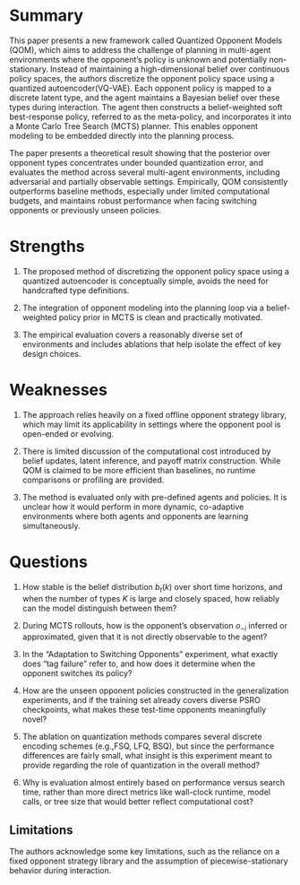
# Summary
This paper presents a new framework called Quantized Opponent Models (QOM), which aims to address the challenge of planning in multi-agent environments where the opponent’s policy is unknown and potentially non-stationary. Instead of maintaining a high-dimensional belief over continuous policy spaces, the authors discretize the opponent policy space using a quantized autoencoder(VQ-VAE). Each opponent policy is mapped to a discrete latent type, and the agent maintains a Bayesian belief over these types during interaction. The agent then constructs a belief-weighted soft best-response policy, referred to as the meta-policy, and incorporates it into a Monte Carlo Tree Search (MCTS) planner. This enables opponent modeling to be embedded directly into the planning process.

The paper presents a theoretical result showing that the posterior over opponent types concentrates under bounded quantization error, and evaluates the method across several multi-agent environments, including adversarial and partially observable settings. Empirically, QOM consistently outperforms baseline methods, especially under limited computational budgets, and maintains robust performance when facing switching opponents or previously unseen policies.


# Strengths

1. The proposed method of discretizing the opponent policy space using a quantized autoencoder is conceptually simple, avoids the need for handcrafted type definitions.

2. The integration of opponent modeling into the planning loop via a belief-weighted policy prior in MCTS is clean and practically motivated.

3. The empirical evaluation covers a reasonably diverse set of environments and includes ablations that help isolate the effect of key design choices.




# Weaknesses

1. The approach relies heavily on a fixed offline opponent strategy library, which may limit its applicability in settings where the opponent pool is open-ended or evolving. 

2. There is limited discussion of the computational cost introduced by belief updates, latent inference, and payoff matrix construction. While QOM is claimed to be more efficient than baselines, no runtime comparisons or profiling are provided.

3. The method is evaluated only with pre-defined agents and policies. It is unclear how it would perform in more dynamic, co-adaptive environments where both agents and opponents are learning simultaneously.


# Questions

1. How stable is the belief distribution $b_t(k)$ over short time horizons, and when the number of types $K$ is large and closely spaced, how reliably can the model distinguish between them?

2. During MCTS rollouts, how is the opponent’s observation $o_{-i}$ inferred or approximated, given that it is not directly observable to the agent?

3. In the “Adaptation to Switching Opponents” experiment, what exactly does “tag failure” refer to, and how does it determine when the opponent switches its policy?

4. How are the unseen opponent policies constructed in the generalization experiments, and if the training set already covers diverse PSRO checkpoints, what makes these test-time opponents meaningfully novel?

5. The ablation on quantization methods compares several discrete encoding schemes (e.g.,FSQ, LFQ, BSQ), but since the performance differences are fairly small, what insight is this experiment meant to provide regarding the role of quantization in the overall method?

6. Why is evaluation almost entirely based on performance versus search time, rather than more direct metrics like wall-clock runtime, model calls, or tree size that would better reflect computational cost?


## Limitations

The authors acknowledge some key limitations, such as the reliance on a fixed opponent strategy library and the assumption of piecewise-stationary behavior during interaction.